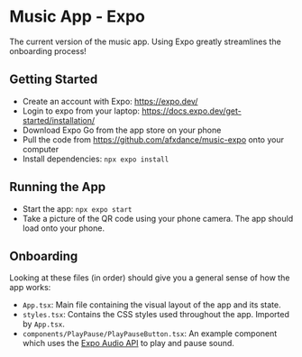 # Music App - Expo 
The current version of the music app. Using Expo greatly streamlines the onboarding process! 

## Getting Started 
* Create an account with Expo: https://expo.dev/
* Login to expo from your laptop: https://docs.expo.dev/get-started/installation/
* Download Expo Go from the app store on your phone
* Pull the code from https://github.com/afxdance/music-expo onto your computer
* Install dependencies: `npx expo install`

## Running the App 
* Start the app: `npx expo start`
* Take a picture of the QR code using your phone camera. The app should load onto your phone.

## Onboarding 
Looking at these files (in order) should give you a general sense of how the app works:
* `App.tsx`: Main file containing the visual layout of the app and its state. 
* `styles.tsx`: Contains the CSS styles used throughout the app. Imported by `App.tsx`.
* `components/PlayPause/PlayPauseButton.tsx`: An example component which uses the [Expo Audio API](https://docs.expo.dev/versions/v48.0.0/sdk/audio/) to play and pause sound.